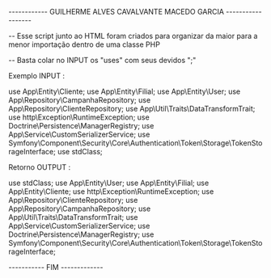 ------------ GUILHERME ALVES CAVALVANTE MACEDO GARCIA ------------------


-- Esse script junto ao HTML foram criados para organizar da maior para a menor importação dentro de uma classe PHP

-- Basta colar no INPUT os "uses" com seus devidos ";"

Exemplo INPUT :

use App\Entity\Cliente;
use App\Entity\Filial;
use App\Entity\User;
use App\Repository\CampanhaRepository;
use App\Repository\ClienteRepository;
use App\Util\Traits\DataTransformTrait;
use http\Exception\RuntimeException;
use Doctrine\Persistence\ManagerRegistry;
use App\Service\CustomSerializerService;
use Symfony\Component\Security\Core\Authentication\Token\Storage\TokenStorageInterface;
use stdClass;

Retorno OUTPUT :

use stdClass;
use App\Entity\User;
use App\Entity\Filial;
use App\Entity\Cliente;
use http\Exception\RuntimeException;
use App\Repository\ClienteRepository;
use App\Repository\CampanhaRepository;
use App\Util\Traits\DataTransformTrait;
use App\Service\CustomSerializerService;
use Doctrine\Persistence\ManagerRegistry;
use Symfony\Component\Security\Core\Authentication\Token\Storage\TokenStorageInterface;

----------- FIM -------------